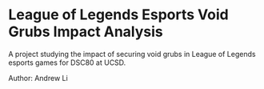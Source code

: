 # League of Legends Esports Void Grubs Impact Analysis
A project studying the impact of securing void grubs in League of Legends esports games for DSC80 at UCSD.

Author: Andrew Li
